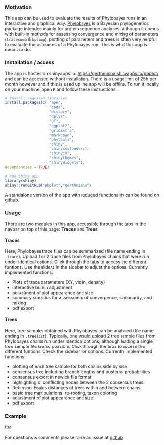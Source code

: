 ### Motivation ###
This app can be used to evaluate the results of Phylobayes runs in an interactive and graphical way. [Phylobayes](http://www.atgc-montpellier.fr/phylobayes/) is a Bayesian phylogenetics package intended mainly for protein sequence analyses. Although it comes with built-in methods for assessing convergence and mixing of parameters (`tracecomp` & `bpcomp`), plotting of parameters and trees is often very helpful to evaluate the outcomes of a Phylobayes run. This is what this app is meant to do.
<br>

### Installation / access ###
The app is hosted on shinyapps.io: https://gerthmicha.shinyapps.io/pbplot/ and can be accessed without installation. There is a usage limit of 25h per month however and if this is used up the app will be offline. To run it locally on your machine, open `R` and follow these instructions: 
```R
# Install required libraries
install.packages(c( "ape", 
                    "coda", 
                    "distory", 
                    "dplyr", 
                    "DT",
                    "ggplot2", 
                    "gridExtra", 
                    "markdown",
                    "phytools", 
                    "shiny", 
                    "shinycssloaders", 
                    "shinyjs",
                    "shinythemes", 
                    "shinyWidgets"), 
dependencies = TRUE)

# Run Shiny app
library(shiny)
shiny::runGitHub("pbplot","gerthmicha")
```
A standalone version of the app with reduced functionality can be found on [github](https://github.com/gerthmicha/pbplot/README_rscript.md).
<br>

### Usage ###
There are two modules in this app, accessible through the tabs in the navbar on top of this page: **Traces** and **Trees**

#### Traces ####
Here, Phylobayes trace files can be summarized (file name ending in `.trace`). Upload 1 or 2 trace files from Phylobayes chains that were run under identical options. Click through the tabs to access the different funtions. Use the sliders in the sidebar to adjust the options. Currently implemented functions:
  
  - Plots of trace parameters (XY, violin, density) 
  - interactive burnin adjustment
  - adjustment of plot appearance and size
  - summary statistics for assessment of convergence, stationarity, and mixing
  - pdf export

#### Trees ####
Here, tree samples obtained with Phylobayes can be analysed (file name ending in `.treelist`). Typically, one would upload 2 tree sample files from Phylobayes chains run under identical options, although loading a single tree sample file is also possible. Click through the tabs to access the different funtions. Check the sidebar for options. Currently implemented functions:

  - plotting of each tree sample for both chains side by side
  - consensus tree including branch lengths and posterior probabilities
  - consensus export in newick file format
  - highlighting of conflicting nodes between the 2 consensus trees
  - Robinson-Foulds distances of trees within and between chains
  - basic tree manipulations: re-rooting, taxon coloring
  - adjustment of plot appearance and size
  - pdf export

  
### Example ###
tba
<br>
<br>
For questions & comments please raise an issue at [github](https://github.com/gerthmicha/pbplot/issues)
